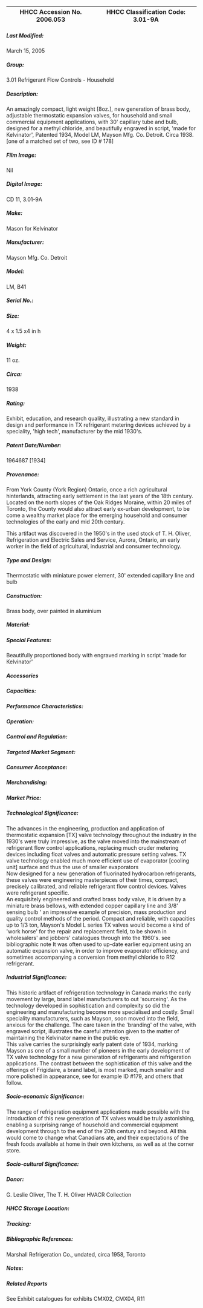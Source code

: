 | **HHCC Accession No. 2006.053** |**HHCC Classification Code:  3.01-9A**|
| ----------- | ----------- |

##### Last Modified:
March 15, 2005

##### Group:
3.01 Refrigerant Flow Controls - Household

##### Description:
An amazingly compact, light weight [8oz.], new generation of brass body, adjustable thermostatic expansion valves, for household and small commercial equipment applications, with 30' capillary tube and bulb, designed for a methyl chloride, and beautifully engraved in script, 'made for Kelvinator', Patented 1934, Model LM, Mayson Mfg. Co. Detroit. Circa 1938. [one of a matched set of two, see ID # 178]

##### Film Image:
Nil

##### Digital Image:
CD 11, 3.01-9A

##### Make:
Mason for Kelvinator

##### Manufacturer:
Mayson Mfg. Co. Detroit

##### Model:
LM, B41

##### Serial No.:


##### Size:
4 x 1.5 x4 in h

##### Weight:
11 oz.

##### Circa:
1938

##### Rating:
Exhibit, education, and research quality, illustrating a new standard in design and performance in TX refrigerant metering devices achieved by a speciality, 'high tech', manufacturer by the mid 1930's.

##### Patent Date/Number:
1964687  [1934]

##### Provenance:
From York County (York Region) Ontario, once a rich agricultural hinterlands, attracting early settlement in the last years of the 18th century. Located on the north slopes of the Oak Ridges Moraine, within 20 miles of Toronto, the County would also attract early ex-urban development, to be come a wealthy market place for the emerging household and consumer technologies of the early and mid 20th century. 

This artifact was discovered in the 1950's in the used stock of T. H. Oliver, Refrigeration and Electric Sales and Service, Aurora, Ontario, an early worker in the field of agricultural, industrial and consumer technology.

##### Type and Design:
Thermostatic with miniature power element, 30' extended capillary line and bulb

##### Construction:
Brass body, over painted in aluminium

##### Material:


##### Special Features:
Beautifully proportioned body with engraved marking in script 'made for Kelvinator'

##### Accessories


##### Capacities:


##### Performance Characteristics:


##### Operation:


##### Control and Regulation:


##### Targeted Market Segment:


##### Consumer Acceptance:


##### Merchandising:


##### Market Price:


##### Technological Significance:
The advances in the engineering, production and application of thermostatic expansion [TX] valve technology throughout the industry in the 1930's were truly impressive, as the valve moved into the mainstream of refrigerant flow control applications, replacing much cruder metering devices including float valves and automatic pressure setting valves. TX valve technology enabled much more efficient use of evaporator [cooling unit] surface and thus the use of smaller evaporators  
Now designed for a new generation of fluorinated hydrocarbon refrigerants, these valves were engineering masterpieces of their times, compact, precisely calibrated, and reliable refrigerant flow control devices. Valves were refrigerant specific.      
An exquisitely engineered and crafted brass body valve, it is driven by a miniature brass bellows, with extended copper capillary line and 3/8' sensing bulb ' an impressive example of precision, mass production and quality control methods of the period. 
Compact and reliable, with capacities up to 1/3 ton, Mayson's Model L series TX valves would become a kind of 'work horse' for the repair and replacement field, to be shown in wholesalers' and jobbers' catalogues through into the 1960's. see bibliographic note 
It was often used to up-date earlier equipment using an automatic expansion valve, in order to improve evaporator efficiency, and sometimes accompanying a conversion from methyl chloride to R12 refrigerant.

##### Industrial Significance:
This historic artifact of refrigeration technology in Canada marks the early movement by large, brand label manufacturers to out 'sourceing'. As the technology developed in sophistication and complexity so did the engineering and manufacturing become more specialised and costly. Small speciality manufacturers, such as Mayson, soon moved into the field, anxious for the challenge. 
The care taken in the 'branding' of the valve, with engraved script, illustrates the careful attention given to the matter of maintaining the Kelvinator name in the public eye.   
This valve carries the surprisingly early patent date of 1934, marking Mayson as one of a small number of pioneers in the early development of TX valve technology for a new generation of refrigerants and refrigeration applications.
The contrast between the sophistication of this valve and the offerings of  Frigidaire, a brand label, is most marked, much smaller and more polished in appearance, see for example ID #179, and others that follow.

##### Socio-economic Significance:
The range of refrigeration equipment applications made possible with the introduction of this new generation of TX valves would be truly astonishing, enabling a surprising range of household and commercial equipment development through to the end of the 20th century and beyond.  All this would come to change what Canadians ate, and their expectations of the fresh foods available at home in their own kitchens, as well as at the corner store.

##### Socio-cultural Significance:


##### Donor:
G. Leslie Oliver, The T. H. Oliver HVACR Collection

##### HHCC Storage Location:


##### Tracking:


##### Bibliographic References:
Marshall Refrigeration Co., undated, circa 1958, Toronto

##### Notes:


##### Related Reports
See Exhibit catalogues for exhibits CMX02, CMX04, R11
